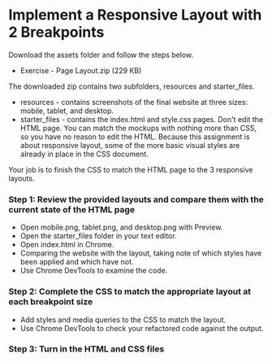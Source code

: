 # Implement a Responsive Layout with 2 Breakpoints  

Download the assets folder and follow the steps below.

- Exercise - Page Layout.zip (229 KB)

The downloaded zip contains two subfolders, resources and starter_files.

- resources - contains screenshots of the final website at three sizes: mobile, tablet, and desktop.
- starter_files - contains the index.html and style.css pages. Don't edit the HTML page. You can match the mockups with nothing more than CSS, so you have no reason to edit the HTML. Because this assignment is about responsive layout, some of the more basic visual styles are already in place in the CSS document.

Your job is to finish the CSS to match the HTML page to the 3 responsive layouts.

### Step 1: Review the provided layouts and compare them with the current state of the HTML page

- Open mobile.png, tablet.png, and desktop.png with Preview.
- Open the starter_files folder in your text editor.
- Open index.html in Chrome.
- Comparing the website with the layout, taking note of which styles have been applied and which have not.
- Use Chrome DevTools to examine the code.

### Step 2: Complete the CSS to match the appropriate layout at each breakpoint size

- Add styles and media queries to the CSS to match the layout.
- Use Chrome DevTools to check your refactored code against the output.
### Step 3: Turn in the HTML and CSS files
